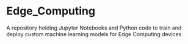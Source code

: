 # Edge_Computing
A repository holding Jupyter Notebooks and Python code to train and deploy custom machine learning models for Edge Computing devices
